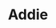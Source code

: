 ---
layout: piece
collection_: paintings
title: Addie
image: addie.jpg
media: Acrylic and ink
dimensions: 9" x 16"
description: Painted with popsicle sticks on congregated board.
price: $80
create_date: 2015
---